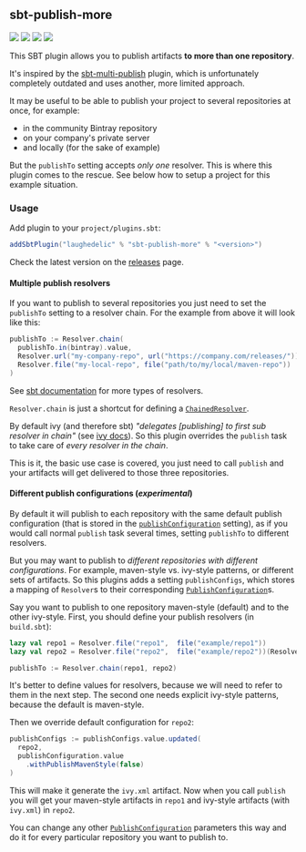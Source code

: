 ## sbt-publish-more

[![](https://travis-ci.com/laughedelic/sbt-publish-more.svg?token=qpNZ2qq83dBfp5jRxx8A&branch=master)](https://travis-ci.com/laughedelic/sbt-publish-more)
[![](https://img.shields.io/github/release/laughedelic/sbt-publish-more.svg)](https://github.com/laughedelic/sbt-publish-more/releases/latest)
[![](https://img.shields.io/badge/license-LGPLv3-blue.svg)](https://www.tldrlegal.com/l/lgpl-3.0)
[![](https://img.shields.io/badge/contact-gitter_chat-dd1054.svg)](https://gitter.im/laughedelic/sbt-publish-more)

This SBT plugin allows you to publish artifacts **to more than one repository**.

It's inspired by the [sbt-multi-publish](https://github.com/davidharcombe/sbt-multi-publish) plugin, which is unfortunately completely outdated and uses another, more limited approach.

It may be useful to be able to publish your project to several repositories at once, for example:
  * in the community Bintray repository
  * on your company's private server
  * and locally (for the sake of example)

But the `publishTo` setting accepts _only one_ resolver. This is where this plugin comes to the rescue. See below how to setup a project for this example situation.


### Usage

Add plugin to your `project/plugins.sbt`:

```scala
addSbtPlugin("laughedelic" % "sbt-publish-more" % "<version>")
```

Check the latest version on the [releases](https://github.com/laughedelic/sbt-publish-more/releases) page.


#### Multiple publish resolvers

If you want to publish to several repositories you just need to set the `publishTo` setting to a resolver chain. For the example from above it will look like this:

```scala
publishTo := Resolver.chain(
  publishTo.in(bintray).value,
  Resolver.url("my-company-repo", url("https://company.com/releases/")),
  Resolver.file("my-local-repo", file("path/to/my/local/maven-repo"))
)
```

See [sbt documentation][resolvers-docs] for more types of resolvers.

`Resolver.chain` is just a shortcut for defining a [`ChainedResolver`].

By default ivy (and therefore sbt) _"delegates [publishing] to first sub resolver in chain"_ (see [ivy docs](https://ant.apache.org/ivy/history/latest-milestone/resolver/chain.html)). So this plugin overrides the `publish` task to take care of _every resolver in the chain_.

This is it, the basic use case is covered, you just need to call `publish` and your artifacts will get delivered to those three repositories.

#### Different publish configurations (_experimental_)

By default it will publish to each repository with the same default publish configuration (that is stored in the [`publishConfiguration`][default-publish-configuration] setting), as if you would call normal `publish` task several times, setting `publishTo` to different resolvers.

But you may want to publish to _different repositories with different configurations_. For example, maven-style vs. ivy-style patterns, or different sets of artifacts. So this plugins adds a setting `publishConfigs`, which stores a mapping of `Resolver`s to their corresponding [`PublishConfiguration`]s.

Say you want to publish to one repository maven-style (default) and to the other ivy-style. First, you should define your publish resolvers (in `build.sbt`):

```scala
lazy val repo1 = Resolver.file("repo1",  file("example/repo1"))
lazy val repo2 = Resolver.file("repo2",  file("example/repo2"))(Resolver.ivyStylePatterns)

publishTo := Resolver.chain(repo1, repo2)
```

It's better to define values for resolvers, because we will need to refer to them in the next step. The second one needs explicit ivy-style patterns, because the default is maven-style.

Then we override default configuration for `repo2`:

```scala
publishConfigs := publishConfigs.value.updated(
  repo2,
  publishConfiguration.value
    .withPublishMavenStyle(false)
)
```

This will make it generate the `ivy.xml` artifact. Now when you call `publish` you will get your maven-style artifacts in `repo1` and ivy-style artifacts (with `ivy.xml`) in `repo2`.

You can change any other [`PublishConfiguration`] parameters this way and do it for every particular repository you want to publish to.


[resolvers-docs]: http://www.scala-sbt.org/1.x/docs/Resolvers.html
[default-publish-configuration]: https://github.com/sbt/sbt/blob/v1.0.0/main/src/main/scala/sbt/Defaults.scala#L1882-L1893
[`ChainedResolver`]: http://www.scala-sbt.org/release/api/#sbt.ChainedResolver
[`PublishConfiguration`]: https://github.com/sbt/librarymanagement/blob/v1.0.0/core/src/main/contraband-scala/sbt/librarymanagement/PublishConfiguration.scala
